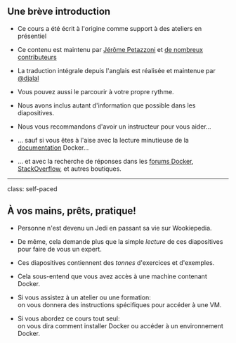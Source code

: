 
## Une brève introduction

- Ce cours a été écrit à l'origine comme support à des ateliers en présentiel

- Ce contenu est maintenu par [Jérôme Petazzoni](https://twitter.com/jpetazzo) et [de nombreux contributeurs](https://@@GITREPO@@/graphs/contributors)

- La traduction intégrale depuis l'anglais est réalisée et maintenue par [@djalal](https://twitter.com/enlamp)

- Vous pouvez aussi le parcourir à votre propre rythme.

- Nous avons inclus autant d'information que possible dans les diapositives.

- Nous vous recommandons d'avoir un instructeur pour vous aider...

- ... sauf si vous êtes à l'aise avec la lecture minutieuse
de la [documentation](https://docs.docker.com/) Docker...

- ... et avec la recherche de réponses dans les [forums Docker](forums.docker.com),
  [StackOverflow](https://stackoverflow.com/questions/tagged/docker),
  et autres boutiques.

---

class: self-paced

## À vos mains, prêts, pratique!

- Personne n'est devenu un Jedi en passant sa vie sur Wookiepedia.

- De même, cela demande plus que la simple *lecture* de ces diapositives
  pour faire de vous un expert.

- Ces diapositives contiennent des *tonnes* d'exercices et d'exemples.

- Cela sous-entend que vous avez accès à une machine contenant Docker.

- Si vous assistez à un atelier ou une formation:
  <br/>on vous donnera des instructions spécifiques pour accéder à une VM.

- Si vous abordez ce cours tout seul:
  <br/>on vous dira comment installer Docker ou accéder à un environnement Docker.
